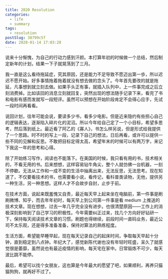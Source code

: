```yaml
---
title: 2020 Resolution
categories:
  - life
  - summary
tags:
  - resolution
postSlug: 38799c5f
date: 2020-01-14 17:03:28
---
```


说来十分惭愧，为自己的行动力感到汗颜。本打算年初的时候做一个总结，然后制定新年的计划，结果一下子就晃荡到了三月。

我一直是这么看待拖延症，究其原因，还是能力不足导致不愿迈出第一歩，所以迟迟不愿开始。好多事情拖着拖着就没有想去做的念头了。今年首先要改的就是拖延，凡事想到就立刻去做。如果手头正有事，就插入队列中，上一件事完成之后立刻消费掉。比如该回的消息立刻就回复，突然出现的想法随手记录下来，看完了书和电影有感而发就写一段短评。虽然可以预想在开始阶段肯定不会得心应手，先试一段时间再看看。

说回计划，往年可能会说，要读多少书，看多少电影。但是近来隐约有些担心自己的逻辑表达，逐渐陷入碎片化的泥沼。所以今年给自己定了一个小目标，希望多思考，然后落到纸上。最近看了阿乙的《寡人》，书怎么样另说，但是形式给我提供了一个思路。时不时的写上一段，记录下自己的想法，日后再看，或许可以提供一些不同的见解和反思。不敢把目标定得太高，希望年末的时候可以有两万字，来记下我这一年的思考和心得。

除了开始练习写作，阅读也不能落下。在美国的时候，我只看有用的书，技术相关的，不看无用的书。后来想想，这样容易钻牛角尖，整个人就仿佛一台机器，一刻不停歇。无法从工作和一成不变的生活中抽离出来，无法反思，无法思考。现在知道了，不仅要看技术的书，也需要看小说，看传记，看科普类读物，无他，提供另一种生活，另一种思想。这样人才不会故步自封，止步于前。

在技术方面，说起来既羞愧又自责，最近每天早上起来坐在电脑前，第一件事是刷刷微博、知乎，而去年年初时，每天早上到公司第一件事是看 medium 上推送的技术文章。现在想想，过去一年几乎完全没有进步。也很清楚原因——工作上的消极深刻影响到了自己学习的积极性。今年需要纠正过来，找几个方向好好钻研一下，保持每天阅读技术文章的习惯。刷题也得继续，前段时间一直码业务，最近公司不太乐观，还是得多准备准备，保持对算法的熟练程度。

生活方面，希望能早睡早起，现在每天记录自己的起床时间，争取每天早起十分钟，直到稳定到八点钟。年纪大了，感觉新陈代谢也没有年轻时旺盛，呆久了就感觉很是萎靡，虽然说也有最近疫情的影响，每天宅在家中。日常锻炼不可少，每天波比跳不能停。

最后，希望可以找个女朋友，这也算是今年最大的愿望了吧，如果顺利，再养只猫猫狗狗，就再好不过了。
